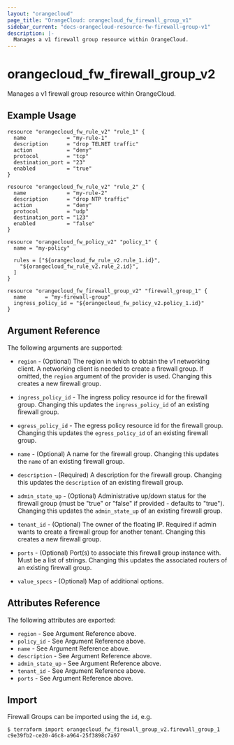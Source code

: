 ```yaml
---
layout: "orangecloud"
page_title: "OrangeCloud: orangecloud_fw_firewall_group_v1"
sidebar_current: "docs-orangecloud-resource-fw-firewall-group-v1"
description: |-
  Manages a v1 firewall group resource within OrangeCloud.
---
```


# orangecloud\_fw\_firewall_group_v2

Manages a v1 firewall group resource within OrangeCloud.

## Example Usage

```hcl
resource "orangecloud_fw_rule_v2" "rule_1" {
  name             = "my-rule-1"
  description      = "drop TELNET traffic"
  action           = "deny"
  protocol         = "tcp"
  destination_port = "23"
  enabled          = "true"
}

resource "orangecloud_fw_rule_v2" "rule_2" {
  name             = "my-rule-2"
  description      = "drop NTP traffic"
  action           = "deny"
  protocol         = "udp"
  destination_port = "123"
  enabled          = "false"
}

resource "orangecloud_fw_policy_v2" "policy_1" {
  name = "my-policy"

  rules = ["${orangecloud_fw_rule_v2.rule_1.id}",
    "${orangecloud_fw_rule_v2.rule_2.id}",
  ]
}

resource "orangecloud_fw_firewall_group_v2" "firewall_group_1" {
  name      = "my-firewall-group"
  ingress_policy_id = "${orangecloud_fw_policy_v2.policy_1.id}"
}
```

## Argument Reference

The following arguments are supported:

* `region` - (Optional) The region in which to obtain the v1 networking client.
    A networking client is needed to create a firewall group. If omitted, the
    `region` argument of the provider is used. Changing this creates a new
    firewall group.

* `ingress_policy_id` - The ingress policy resource id for the firewall group. Changing
    this updates the `ingress_policy_id` of an existing firewall group.

* `egress_policy_id` - The egress policy resource id for the firewall group. Changing
    this updates the `egress_policy_id` of an existing firewall group.

* `name` - (Optional) A name for the firewall group. Changing this
    updates the `name` of an existing firewall group.

* `description` - (Required) A description for the firewall group. Changing this
    updates the `description` of an existing firewall group.

* `admin_state_up` - (Optional) Administrative up/down status for the firewall group
    (must be "true" or "false" if provided - defaults to "true").
    Changing this updates the `admin_state_up` of an existing firewall group.

* `tenant_id` - (Optional) The owner of the floating IP. Required if admin wants
    to create a firewall group for another tenant. Changing this creates a new
    firewall group.

* `ports` - (Optional) Port(s) to associate this firewall group instance
    with. Must be a list of strings. Changing this updates the associated routers
    of an existing firewall group.

* `value_specs` - (Optional) Map of additional options.

## Attributes Reference

The following attributes are exported:

* `region` - See Argument Reference above.
* `policy_id` - See Argument Reference above.
* `name` - See Argument Reference above.
* `description` - See Argument Reference above.
* `admin_state_up` - See Argument Reference above.
* `tenant_id` - See Argument Reference above.
* `ports` - See Argument Reference above.

## Import

Firewall Groups can be imported using the `id`, e.g.

```
$ terraform import orangecloud_fw_firewall_group_v2.firewall_group_1 c9e39fb2-ce20-46c8-a964-25f3898c7a97
```
